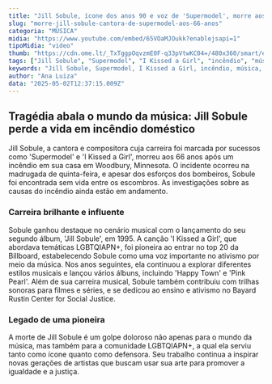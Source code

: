 ```yaml
---
title: "Jill Sobule, ícone dos anos 90 e voz de 'Supermodel', morre aos 66 anos após incêndio"
slug: "morre-jill-sobule-cantora-de-supermodel-aos-66-anos"
categoria: "MÚSICA"
midia: "https://www.youtube.com/embed/65VOaMJOukk?enablejsapi=1"
tipoMidia: "video"
thumb: "https://cdn.ome.lt/_TxTggpOqvzmE0F-q33pVtwKC04=/480x360/smart/extras/conteudos/SnapInsta.to_486434664_18493917031030304_977978852179821728_n_29slzfX.jpg"
tags: ["Jill Sobule", "Supermodel", "I Kissed a Girl", "incêndio", "música", "LGBTQIAPN+", "ativismo", "tragédia"]
keywords: "Jill Sobule, Supermodel, I Kissed a Girl, incêndio, música, LGBTQIAPN+, ativismo, tragédia"
author: "Ana Luiza"
data: "2025-05-02T12:37:15.009Z"
---
```


## Tragédia abala o mundo da música: Jill Sobule perde a vida em incêndio doméstico

Jill Sobule, a cantora e compositora cuja carreira foi marcada por sucessos como 'Supermodel' e 'I Kissed a Girl', morreu aos 66 anos após um incêndio em sua casa em Woodbury, Minnesota. O incidente ocorreu na madrugada de quinta-feira, e apesar dos esforços dos bombeiros, Sobule foi encontrada sem vida entre os escombros. As investigações sobre as causas do incêndio ainda estão em andamento.

### Carreira brilhante e influente

Sobule ganhou destaque no cenário musical com o lançamento do seu segundo álbum, 'Jill Sobule', em 1995. A canção 'I Kissed a Girl', que abordava temáticas LGBTQIAPN+, foi pioneira ao entrar no top 20 da Billboard, estabelecendo Sobule como uma voz importante no ativismo por meio da música. Nos anos seguintes, ela continuou a explorar diferentes estilos musicais e lançou vários álbuns, incluindo 'Happy Town' e 'Pink Pearl'. Além de sua carreira musical, Sobule também contribuiu com trilhas sonoras para filmes e séries, e se dedicou ao ensino e ativismo no Bayard Rustin Center for Social Justice.

### Legado de uma pioneira

A morte de Jill Sobule é um golpe doloroso não apenas para o mundo da música, mas também para a comunidade LGBTQIAPN+, a qual ela serviu tanto como ícone quanto como defensora. Seu trabalho continua a inspirar novas gerações de artistas que buscam usar sua arte para promover a igualdade e a justiça.